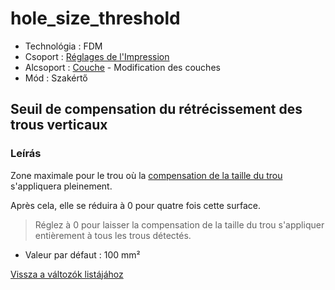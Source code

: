 # hole\_size\_threshold

* Technológia : FDM
* Csoport : [Réglages de l'Impression](../print_settings/print_settings.md)
* Alcsoport : [Couche](../print_settings/print_settings.md#couche) - Modification des couches
* Mód : Szakértő

## Seuil de compensation du rétrécissement des trous verticaux

### Leírás

Zone maximale pour le trou où la [compensation de la taille du trou](hole_size_compensation.md) s'appliquera pleinement.

Après cela, elle se réduira à 0 pour quatre fois cette surface.

> Réglez à 0 pour laisser la compensation de la taille du trou s'appliquer entièrement à tous les trous détectés.

* Valeur par défaut : 100 mm²

[Vissza a változók listájához](variable_list.md)

